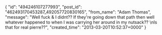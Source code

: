  {
   "id": "494246107277993",
   "post_id": "462493170453287_492057720830165",
   "from_name": "Adam Thomas",
   "message": "Well fuck & I didnt?? If they're going down that path then well whatever happened to when I was carrying her around in my nutsack?? \nIs that for real pierre??",
   "created_time": "2013-03-20T10:52:37+0000"
 }
